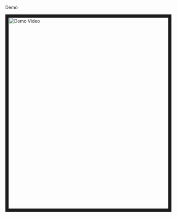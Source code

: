 Demo


<a href="http://www.youtube.com/watch?feature=player_embedded&v=ZyTjWV-8E5c
" target="_blank"><img src="http://img.youtube.com/vi/ZyTjWV-8E5c/0.jpg" 
alt="Demo Video" width="800" height="600" border="10" /></a>





